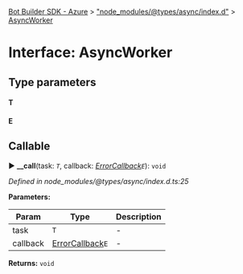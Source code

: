 [Bot Builder SDK - Azure](../README.md) > ["node_modules/@types/async/index.d"](../modules/_node_modules__types_async_index_d_.md) > [AsyncWorker](../interfaces/_node_modules__types_async_index_d_.asyncworker.md)



# Interface: AsyncWorker

## Type parameters
#### T 
#### E 
## Callable
► **__call**(task: *`T`*, callback: *[ErrorCallback](_node_modules__types_async_index_d_.errorcallback.md)`E`*): `void`



*Defined in node_modules/@types/async/index.d.ts:25*



**Parameters:**

| Param | Type | Description |
| ------ | ------ | ------ |
| task | `T`   |  - |
| callback | [ErrorCallback](_node_modules__types_async_index_d_.errorcallback.md)`E`   |  - |





**Returns:** `void`





